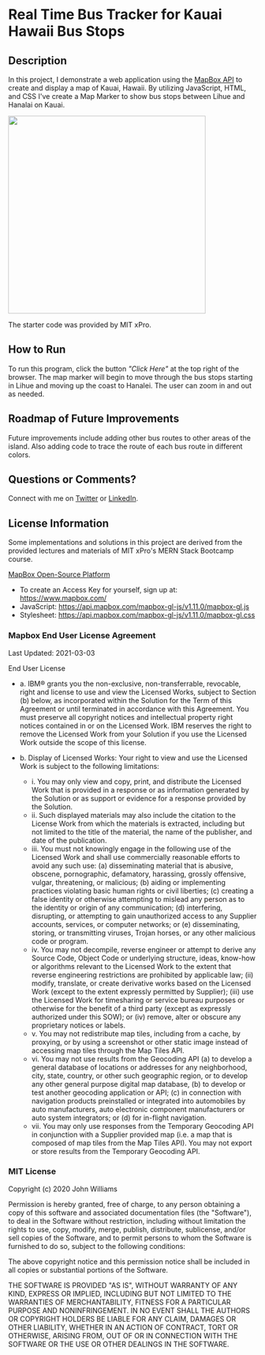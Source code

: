 # Real Time Bus Tracker for Kauai Hawaii Bus Stops

## Description

In this project, I demonstrate a web application using the [MapBox API](https://www.mapbox.com) to create and display a map of Kauai, Hawaii. By utilizing JavaScript, HTML, and CSS I've create a Map Marker to show bus stops between Lihue and Hanalai on Kauai.

<img src="https://static1.squarespace.com/static/5b75fc7ea9e028d726dbaaa5/t/6243b1d320fc4017a3ce6c55/1648603603829/bus+tracker.png" width='400'/>

The starter code was provided by MIT xPro.

## How to Run

To run this program, click the button _"Click Here"_ at the top right of the browser. The map marker will begin to move through the bus stops starting in Lihue and moving up the coast to Hanalei. The user can zoom in and out as needed.

## Roadmap of Future Improvements

Future improvements include adding other bus routes to other areas of the island. Also adding code to trace the route of each bus route in different colors.

## Questions or Comments?

Connect with me on [Twitter](https://twitter.com/kristinedugan) or [LinkedIn](https://linkedin.com/in/kristinedugan).

## License Information

Some implementations and solutions in this project are derived from the provided lectures and materials of MIT xPro's MERN Stack Bootcamp course.

[MapBox Open-Source Platform](https://www.mapbox.com)

- To create an Access Key for yourself, sign up at: https://www.mapbox.com/
- JavaScript: https://api.mapbox.com/mapbox-gl-js/v1.11.0/mapbox-gl.js
- Stylesheet: https://api.mapbox.com/mapbox-gl-js/v1.11.0/mapbox-gl.css

### Mapbox End User License Agreement

Last Updated: 2021-03-03

End User License

- a. IBM® grants you the non-exclusive, non-transferrable, revocable, right and license to use and view the Licensed Works, subject to Section (b) below, as incorporated within the Solution for the Term of this Agreement or until terminated in accordance with this Agreement. You must preserve all copyright notices and intellectual property right notices contained in or on the Licensed Work. IBM reserves the right to remove the Licensed Work from your Solution if you use the Licensed Work outside the scope of this license.

- b. Display of Licensed Works: Your right to view and use the Licensed Work is subject to the following limitations:

  - i. You may only view and copy, print, and distribute the Licensed Work that is provided in a response or as information generated by the Solution or as support or evidence for a response provided by the Solution.
  - ii. Such displayed materials may also include the citation to the License Work from which the materials is extracted, including but not limited to the title of the material, the name of the publisher, and date of the publication.
  - iii. You must not knowingly engage in the following use of the Licensed Work and shall use commercially reasonable efforts to avoid any such use: (a) disseminating material that is abusive, obscene, pornographic, defamatory, harassing, grossly offensive, vulgar, threatening, or malicious; (b) aiding or implementing practices violating basic human rights or civil liberties; (c) creating a false identity or otherwise attempting to mislead any person as to the identity or origin of any communication; (d) interfering, disrupting, or attempting to gain unauthorized access to any Supplier accounts, services, or computer networks; or (e) disseminating, storing, or transmitting viruses, Trojan horses, or any other malicious code or program.
  - iv. You may not decompile, reverse engineer or attempt to derive any Source Code, Object Code or underlying structure, ideas, know-how or algorithms relevant to the Licensed Work to the extent that reverse engineering restrictions are prohibited by applicable law; (ii) modify, translate, or create derivative works based on the Licensed Work (except to the extent expressly permitted by Supplier); (iii) use the Licensed Work for timesharing or service bureau purposes or otherwise for the benefit of a third party (except as expressly authorized under this SOW); or (iv) remove, alter or obscure any proprietary notices or labels.
  - v. You may not redistribute map tiles, including from a cache, by proxying, or by using a screenshot or other static image instead of accessing map tiles through the Map Tiles API.
  - vi. You may not use results from the Geocoding API (a) to develop a general database of locations or addresses for any neighborhood, city, state, country, or other such geographic region, or to develop any other general purpose digital map database, (b) to develop or test another geocoding application or API; (c) in connection with navigation products preinstalled or integrated into automobiles by auto manufacturers, auto electronic component manufacturers or auto system integrators; or (d) for in-flight navigation.
  - vii. You may only use responses from the Temporary Geocoding API in conjunction with a Supplier provided map (i.e. a map that is composed of map tiles from the Map Tiles API). You may not export or store results from the Temporary Geocoding API.

### MIT License

Copyright (c) 2020 John Williams

Permission is hereby granted, free of charge, to any person obtaining a copy of this software and associated documentation files (the "Software"), to deal in the Software without restriction, including without limitation the rights to use, copy, modify, merge, publish, distribute, sublicense, and/or sell copies of the Software, and to permit persons to whom the Software is furnished to do so, subject to the following conditions:

The above copyright notice and this permission notice shall be included in all copies or substantial portions of the Software.

THE SOFTWARE IS PROVIDED "AS IS", WITHOUT WARRANTY OF ANY KIND, EXPRESS OR IMPLIED, INCLUDING BUT NOT LIMITED TO THE WARRANTIES OF MERCHANTABILITY, FITNESS FOR A PARTICULAR PURPOSE AND NONINFRINGEMENT. IN NO EVENT SHALL THE AUTHORS OR COPYRIGHT HOLDERS BE LIABLE FOR ANY CLAIM, DAMAGES OR OTHER LIABILITY, WHETHER IN AN ACTION OF CONTRACT, TORT OR OTHERWISE, ARISING FROM, OUT OF OR IN CONNECTION WITH THE SOFTWARE OR THE USE OR OTHER DEALINGS IN THE SOFTWARE.
